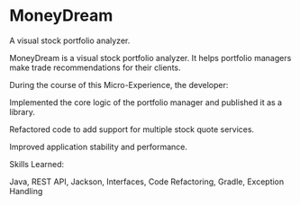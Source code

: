 # MoneyDream
A visual stock portfolio analyzer.

MoneyDream is a visual stock portfolio analyzer. It helps portfolio managers make trade recommendations for their clients.

During the course of this Micro-Experience, the developer:

Implemented the core logic of the portfolio manager and published it as a library.

Refactored code to add support for multiple stock quote services.

Improved application stability and performance.

Skills Learned:

Java, REST API, Jackson, Interfaces, Code Refactoring, Gradle, Exception Handling
